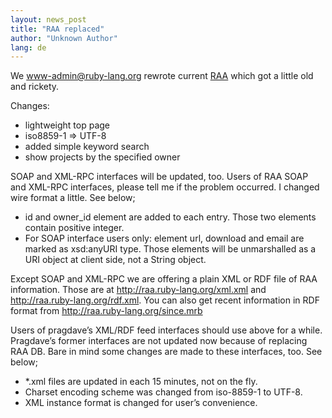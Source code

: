 ```yaml
---
layout: news_post
title: "RAA replaced"
author: "Unknown Author"
lang: de
---
```


We www-admin@ruby-lang.org rewrote current [RAA][1] which got a little
old and rickety.

Changes:

* lightweight top page
* iso8859-1 =&gt; UTF-8
* added simple keyword search
* show projects by the specified owner

SOAP and XML-RPC interfaces will be updated, too. Users of RAA SOAP and
XML-RPC interfaces, please tell me if the problem occurred. I changed
wire format a little. See below;

* id and owner\_id element are added to each entry. Those two elements
  contain positive integer.
* For SOAP interface users only: element url, download and email are
  marked as xsd:anyURI type. Those elements will be unmarshalled as a
  URI object at client side, not a String object.

Except SOAP and XML-RPC we are offering a plain XML or RDF file of RAA
information. Those are at http://raa.ruby-lang.org/xml.xml and
http://raa.ruby-lang.org/rdf.xml. You can also get recent information in
RDF format from http://raa.ruby-lang.org/since.mrb

Users of pragdave’s XML/RDF feed interfaces should use above for a
while. Pragdave’s former interfaces are not updated now because of
replacing RAA DB. Bare in mind some changes are made to these
interfaces, too. See below;

* \*.xml files are updated in each 15 minutes, not on the fly.
* Charset encoding scheme was changed from iso-8859-1 to UTF-8.
* XML instance format is changed for user’s convenience.



[1]: http://raa.ruby-lang.org/
